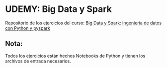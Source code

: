# UDEMY: Big Data y Spark
Repositorio de los ejercicios del curso: [Big Data y Spark: ingeniería de datos con Python y pyspark](https://www.udemy.com/course/big-data-y-spark-ingenieria-de-datos-con-python-y-pyspark/)

## Nota:
Todos los ejercicios están hechos Notebooks de Python y tienen los archivos de entrada necesarios.
